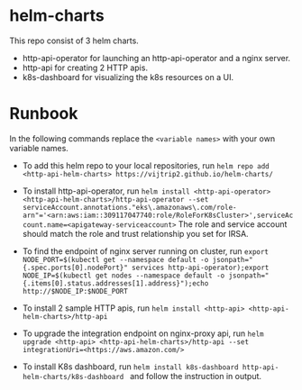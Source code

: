 # helm-charts
This repo consist of 3 helm charts.
* http-api-operator for launching an http-api-operator and a nginx server.
* http-api for creating 2 HTTP apis.
* k8s-dashboard for visualizing the k8s resources on a UI.

# Runbook
In the following commands replace the ```<variable names>``` with your own variable names.

* To add this helm repo to your local repositories, run
```helm repo add <http-api-helm-charts> https://vijtrip2.github.io/helm-charts/```

* To install http-api-operator, run 
```helm install <http-api-operator> <http-api-helm-charts>/http-api-operator --set serviceAccount.annotations."eks\.amazonaws\.com/role-arn"='<arn:aws:iam::309117047740:role/RoleForK8sCluster>',serviceAccount.name=<apigateway-serviceaccount>```
The role and service account should match the role and trust relationship you set for IRSA.

* To find the endpoint of nginx server running on cluster, run
```export NODE_PORT=$(kubectl get --namespace default -o jsonpath="{.spec.ports[0].nodePort}" services http-api-operator);export NODE_IP=$(kubectl get nodes --namespace default -o jsonpath="{.items[0].status.addresses[1].address}");echo http://$NODE_IP:$NODE_PORT```


* To install 2 sample HTTP apis, run
```helm install <http-api> <http-api-helm-charts>/http-api```

* To upgrade the integration endpoint on nginx-proxy api, run
```helm upgrade <http-api> <http-api-helm-charts>/http-api --set integrationUri=<https://aws.amazon.com/>```

* To install K8s dashboard, run
```helm install k8s-dashboard http-api-helm-charts/k8s-dashboard ```
and follow the instruction in output.
